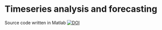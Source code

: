 # Timeseries analysis and forecasting


Source code written in Matlab
[![DOI](https://zenodo.org/badge/602344421.svg)](https://zenodo.org/badge/latestdoi/602344421)
